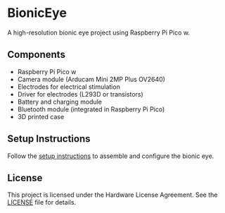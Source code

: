 # BionicEye

A high-resolution bionic eye project using Raspberry Pi Pico w.

## Components

- Raspberry Pi Pico w
- Camera module (Arducam Mini 2MP Plus OV2640)
- Electrodes for electrical stimulation
- Driver for electrodes (L293D or transistors)
- Battery and charging module
- Bluetooth module (integrated in Raspberry Pi Pico)
- 3D printed case

## Setup Instructions

Follow the [setup instructions](setup_instructions.md) to assemble and configure the bionic eye.

## License

This project is licensed under the Hardware License Agreement. See the [LICENSE](LICENSE) file for details.

